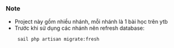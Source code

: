 ### Note

- Project này gồm nhiều nhánh, mỗi nhánh là 1 bài học trên ytb
- Trước khi sử dụng các nhánh nên refresh database:
  ```bash
   sail php artisan migrate:fresh
  ```